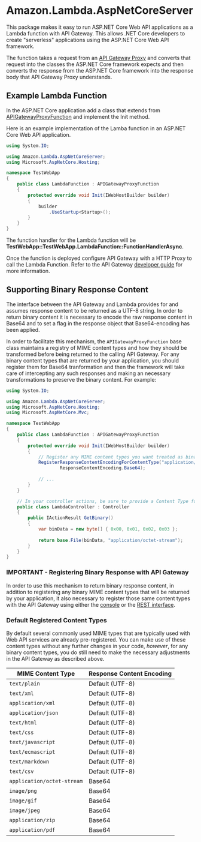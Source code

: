 # Amazon.Lambda.AspNetCoreServer

This package makes it easy to run ASP.NET Core Web API applications as a Lambda function with API Gateway. This allows .NET Core developers to
create "serverless" applications using the ASP.NET Core Web API framework. 

The function takes a request from an [API Gateway Proxy](http://docs.aws.amazon.com/apigateway/latest/developerguide/api-gateway-create-api-as-simple-proxy.html)
and converts that request into the classes the ASP.NET Core framework expects and then converts the response from the ASP.NET Core
framework into the response body that API Gateway Proxy understands.

## Example Lambda Function

In the ASP.NET Core application add a class that extends from [APIGatewayProxyFunction](../Amazon.Lambda.AspNetCoreServer/APIGatewayProxyFunction.cs)
and implement the Init method.

Here is an example implementation of the Lamba function in an ASP.NET Core Web API application.
```csharp
using System.IO;

using Amazon.Lambda.AspNetCoreServer;
using Microsoft.AspNetCore.Hosting;

namespace TestWebApp
{
    public class LambdaFunction : APIGatewayProxyFunction
    {
        protected override void Init(IWebHostBuilder builder)
        {
            builder
                .UseStartup<Startup>();
        }
    }
}
```

The function handler for the Lambda function will be **TestWebApp::TestWebApp.LambdaFunction::FunctionHandlerAsync**.

Once the function is deployed configure API Gateway with a HTTP Proxy to call the Lambda Function. Refer to the API Gateway 
[developer guide](http://docs.aws.amazon.com/apigateway/latest/developerguide/api-gateway-create-api-as-simple-proxy.html) for more information.

## Supporting Binary Response Content

The interface between the API Gateway and Lambda provides for and assumes response content to be returned as a UTF-8 string.
In order to return binary content it is necessary to encode the raw response content in Base64 and to set a flag in the
response object that Base64-encoding has been applied.

In order to facilitate this mechanism, the `APIGatewayProxyFunction` base class maintains a registry of MIME content types
and how they should be transformed before being returned to the calling API Gateway.  For any binary content types that are
returned by your application, you should register them for Base64 tranformation and then the framework will take care of
intercepting any such responses and making an necessary transformations to preserve the binary content.  For example:

```csharp
using System.IO;

using Amazon.Lambda.AspNetCoreServer;
using Microsoft.AspNetCore.Hosting;
using Microsoft.AspNetCore.Mvc;

namespace TestWebApp
{
    public class LambdaFunction : APIGatewayProxyFunction
    {
        protected override void Init(IWebHostBuilder builder)
        {
            // Register any MIME content types you want treated as binary
            RegisterResponseContentEncodingForContentType("application/octet-stream",
                    ResponseContentEncoding.Base64);
            
            // ...
        }
    }

    // In your controller actions, be sure to provide a Content Type for your responses
    public class LambdaController : Controller
    {
        public IActionResult GetBinary()
        {
            var binData = new byte[] { 0x00, 0x01, 0x02, 0x03 };
 
            return base.File(binData, "application/octet-stream");
        }
    }
}
```

### IMPORTANT - Registering Binary Response with API Gateway

In order to use this mechanism to return binary response content, in addition to registering any binary
MIME content types that will be returned by your application, it also necessary to register those same
content types with the API Gateway using either the [console](http://docs.aws.amazon.com/apigateway/latest/developerguide/api-gateway-payload-encodings-configure-with-console.html)
or the [REST interface](http://docs.aws.amazon.com/apigateway/latest/developerguide/api-gateway-payload-encodings-configure-with-control-service-api.html).

### Default Registered Content Types

By default several commonly used MIME types that are typically used with Web API services
are already pre-registered.  You can make use of these content types without any further
changes in your code, *however*, for any binary content types, you do still need to make
the necessary adjustments in the API Gateway as described above.


MIME Content Type | Response Content Encoding
------------------|--------------------------
`text/plain`               | Default (UTF-8)
`text/xml`                 | Default (UTF-8)
`application/xml`          | Default (UTF-8)
`application/json`         | Default (UTF-8)
`text/html`                | Default (UTF-8)
`text/css`                 | Default (UTF-8)
`text/javascript`          | Default (UTF-8)
`text/ecmascript`          | Default (UTF-8)
`text/markdown`            | Default (UTF-8)
`text/csv`                 | Default (UTF-8)
`application/octet-stream` | Base64
`image/png`                | Base64
`image/gif`                | Base64
`image/jpeg`               | Base64
`application/zip`          | Base64
`application/pdf`          | Base64